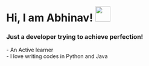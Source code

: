 <h1 align='left'>Hi, I am Abhinav! <img src="https://raw.githubusercontent.com/MartinHeinz/MartinHeinz/master/wave.gif" width="40px"> </h1>
<h3> Just a developer trying to achieve perfection! </h3>
<p> - An Active learner
<br>- I love writing codes in Python and Java
</p>
